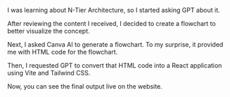 <!-- With the Help of ChatGPT and Canva AI -->

I was learning about N-Tier Architecture, so I started asking GPT about it.

After reviewing the content I received, I decided to create a flowchart to better visualize the concept.

Next, I asked Canva AI to generate a flowchart. To my surprise, it provided me with HTML code for the flowchart.

Then, I requested GPT to convert that HTML code into a React application using Vite and Tailwind CSS.

Now, you can see the final output live on the website.
